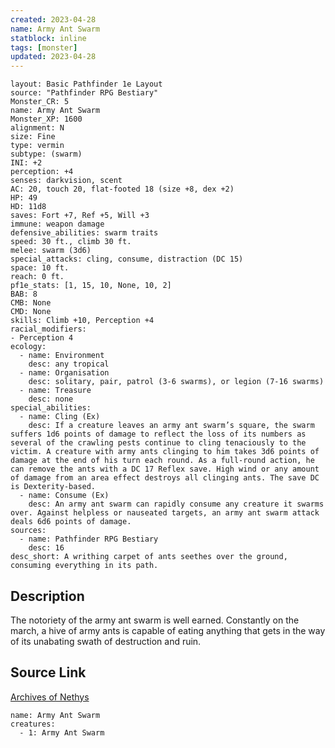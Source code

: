 ```yaml
---
created: 2023-04-28
name: Army Ant Swarm
statblock: inline
tags: [monster]
updated: 2023-04-28
---
```

```statblock
layout: Basic Pathfinder 1e Layout
source: "Pathfinder RPG Bestiary"
Monster_CR: 5
name: Army Ant Swarm
Monster_XP: 1600
alignment: N
size: Fine
type: vermin
subtype: (swarm)
INI: +2
perception: +4
senses: darkvision, scent
AC: 20, touch 20, flat-footed 18 (size +8, dex +2)
HP: 49
HD: 11d8
saves: Fort +7, Ref +5, Will +3
immune: weapon damage
defensive_abilities: swarm traits
speed: 30 ft., climb 30 ft.
melee: swarm (3d6)
special_attacks: cling, consume, distraction (DC 15)
space: 10 ft.
reach: 0 ft.
pf1e_stats: [1, 15, 10, None, 10, 2]
BAB: 8
CMB: None
CMD: None
skills: Climb +10, Perception +4
racial_modifiers:
- Perception 4
ecology:
  - name: Environment
    desc: any tropical
  - name: Organisation
    desc: solitary, pair, patrol (3-6 swarms), or legion (7-16 swarms)
  - name: Treasure
    desc: none
special_abilities:
  - name: Cling (Ex)
    desc: If a creature leaves an army ant swarm’s square, the swarm suffers 1d6 points of damage to reflect the loss of its numbers as several of the crawling pests continue to cling tenaciously to the victim. A creature with army ants clinging to him takes 3d6 points of damage at the end of his turn each round. As a full-round action, he can remove the ants with a DC 17 Reflex save. High wind or any amount of damage from an area effect destroys all clinging ants. The save DC is Dexterity-based.
  - name: Consume (Ex)
    desc: An army ant swarm can rapidly consume any creature it swarms over. Against helpless or nauseated targets, an army ant swarm attack deals 6d6 points of damage.
sources:
  - name: Pathfinder RPG Bestiary
    desc: 16
desc_short: A writhing carpet of ants seethes over the ground, consuming everything in its path.
```
## Description
The notoriety of the army ant swarm is well earned. Constantly on the march, a hive of army ants is capable of eating anything that gets in the way of its unabating swath of destruction and ruin.
## Source Link
[Archives of Nethys](https://aonprd.com/MonsterDisplay.aspx?ItemName=Army%20Ant%20Swarm)
```encounter-table
name: Army Ant Swarm
creatures:
  - 1: Army Ant Swarm
```
